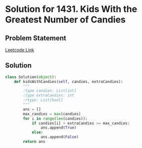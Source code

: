 # Solution for 1431. Kids With the Greatest Number of Candies

## Problem Statement

[Leetcode Link](https://leetcode.com/problems/kids-with-the-greatest-number-of-candies/)

## Solution

```python
class Solution(object):
    def kidsWithCandies(self, candies, extraCandies):
        """
        :type candies: List[int]
        :type extraCandies: int
        :rtype: List[bool]
        """
        ans = []
        max_candies = max(candies)
        for i in range(len(candies)):
            if candies[i] + extraCandies >= max_candies:
                ans.append(True)
            else:
                ans.append(False)
        return ans
        